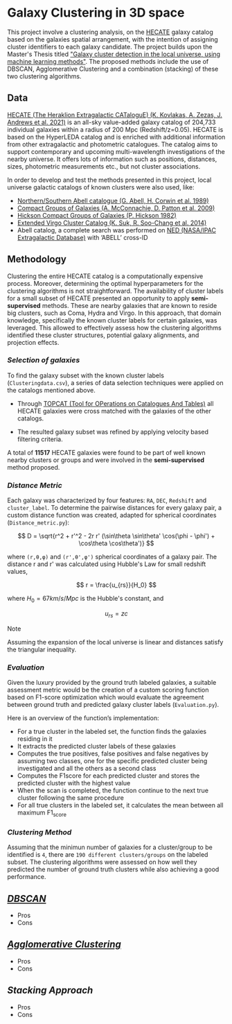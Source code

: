# Galaxy Clustering in 3D space

This project involve a clustering analysis, on the [HECATE](https://ui.adsabs.harvard.edu/abs/2021MNRAS.506.1896K/abstract) galaxy catalog 
based on the galaxies spatial arrangement, with the intention of assigning cluster identifiers to each galaxy candidate. The project builds upon the
Master's Thesis titled ["Galaxy cluster detection in the local universe, using machine learning methods"](https://elocus.lib.uoc.gr//dlib/e/1/5/metadata-dlib-1698042506-220193-30897.tkl).
The proposed methods include the use of DBSCAN, Agglomerative Clustering and a combination (stacking) of these two clustering algorithms. 

## Data

[HECATE (The Heraklion Extragalactic CATaloguE) (K. Kovlakas, A. Zezas, J. Andrews
et al. 2021)](https://ui.adsabs.harvard.edu/abs/2021MNRAS.506.1896K/abstract) is an all-sky value-added galaxy catalog of
204,733 individual galaxies within a radius of 200 Mpc (Redshift/z=0.05). HECATE is based on the HyperLEDA catalog and is enriched with additional information from other extragalactic and photometric catalogues. The catalog aims to
support contemporary and upcoming multi-wavelength investigations of the nearby universe. It offers lots of information such as positions, distances, sizes, photometric measurements etc., but not cluster associations.

In order to develop and test the methods presented in this project, local universe galactic catalogs of known clusters were also used, like:

* [Northern/Southern Abell catalogue (G. Abell, H. Corwin et al. 1989)](https://ui.adsabs.harvard.edu/abs/1989ApJS...70....1A/abstract)
* [Compact Groups of Galaxies (A. McConnachie, D. Patton et al. 2009)](https://ui.adsabs.harvard.edu/abs/2009MNRAS.395..255M/abstract)
* [Hickson Compact Groups of Galaxies (P. Hickson 1982)](https://ui.adsabs.harvard.edu/abs/1982ApJ...255..382H/abstract)
* [Extended Virgo Cluster Catalog (K. Suk, R. Soo-Chang et al. 2014)](https://ui.adsabs.harvard.edu/abs/2014ApJS..215...22K/abstract)
* Abell catalog, a complete search was performed on [NED (NASA/IPAC Extragalactic Database)](https://ned.ipac.caltech.edu/) with ’ABELL’ cross-ID

## Methodology

Clustering the entire HECATE catalog is a computationally expensive process. Moreover, determining the optimal hyperparameters for the clustering algorithms is not straightforward. The availability of cluster labels for a small subset of HECATE presented an opportunity to apply **semi-supervised** methods. These are nearby galaxies that are known to reside big clusters, such as Coma, Hydra and Virgo. In this approach, that domain knowledge, specifically the known cluster labels for certain galaxies, was leveraged. This allowed to effectively assess how the clustering algorithms identified these cluster structures, potential galaxy alignments, and projection effects.

### *Selection of galaxies*

To find the galaxy subset with the known cluster labels (`Clusteringdata.csv`), a series of data selection techniques were applied on the catalogs mentioned above.

* Through [TOPCAT (Tool for OPerations on Catalogues And Tables)](https://www.star.bris.ac.uk/~mbt/topcat/) all HECATE galaxies were cross matched with the galaxies of the other catalogs.

* The resulted galaxy subset was refined by applying velocity based filtering criteria.

A total of **11517** HECATE galaxies were found to be part of well known nearby clusters or groups and were involved in the **semi-supervised** method proposed.

###  *Distance Metric* 

Each galaxy was characterized by four features: `RA`, `DEC`, `Redshift` and `cluster_label`. To determine the pairwise distances for every galaxy pair, a custom
distance function was created, adapted for spherical coordinates (`Distance_metric.py`):

$$
D = \sqrt{r^2 + r'^2 - 2r r' (\sin\theta \sin\theta' \cos(\phi - \phi') + \cos\theta \cos\theta')}
$$

where `(r,θ,φ)` and `(r',θ',φ')` spherical coordinates of a galaxy pair. The distance r and r' was calculated
using Hubble's Law for small redshift values,

$$
r = \frac{u_{rs}}{H_0}
$$

where $H_{0}=67 km/s/Mpc$ is the Hubble's constant, and

$$
u_{rs} = zc
$$

>[!NOTE]
>Assuming the expansion of the local universe is linear and distances satisfy the triangular inequality.

### _Evaluation_

Given the luxury provided by the ground truth labeled galaxies, a suitable assessment metric would be the creation of a custom scoring function based on F1-score optimization which would evaluate the agreement between ground truth and predicted galaxy cluster labels (`Evaluation.py`).

Here is an overview of the function’s implementation:
* For a true cluster in the labeled set, the function finds the galaxies residing in it
* It extracts the predicted cluster labels of these galaxies
* Computes the true positives, false positives and false negatives by assuming two classes, one for the specific predicted cluster being investigated and all the others as a second class
* Computes the F1score for each predicted cluster and stores the predicted cluster with the highest value
* When the scan is completed, the function continue to the next true cluster following the same procedure
* For all true clusters in the labeled set, it calculates the mean between all maximum F1<sub>score<sub>

### _Clustering Method_

Assuming that the minimun number of galaxies for a cluster/group to be identified is ``4``, there are ``190 different clusters/groups`` on the labeled subset. The clustering algorithms were assessed on how well they predicted the number of ground truth clusters while also achieving a good performance.

## [*DBSCAN*](https://scikit-learn.org/stable/modules/generated/sklearn.cluster.DBSCAN.html)

* Pros
* Cons

## [*Agglomerative Clustering*](https://scikit-learn.org/stable/modules/generated/sklearn.cluster.AgglomerativeClustering.html)

* Pros
* Cons

## *Stacking Approach*

* Pros
* Cons
